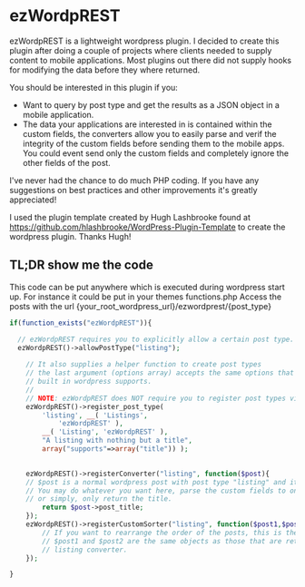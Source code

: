# ezWordpREST

ezWordpREST is a lightweight wordpress plugin. I decided to create this plugin after doing a
couple of projects where clients needed to supply content to mobile applications. Most plugins 
out there did not supply hooks for modifying the data before they where returned.

You should be interested in this plugin if you:
  *   Want to query by post type and get the results as a JSON object in a mobile application.
  *   The data your applications are interested in is contained within the custom fields, the converters
      allow you to easily parse and verif the integrity of the custom fields before sending them to the mobile apps. You could 
      event send only the custom fields and completely ignore the other fields of the post.

I've never had the chance to do much PHP coding. If you have any suggestions on best practices and other 
improvements it's greatly appreciated!

I used the plugin template created by Hugh Lashbrooke found at https://github.com/hlashbrooke/WordPress-Plugin-Template
to create the wordpress plugin. Thanks Hugh!


## TL;DR show me the code
This code can be put anywhere which is executed during wordpress start up. For instance it could be put in
your themes functions.php
Access the posts with the url {your_root_wordpress_url}/ezwordprest/{post_type}
```php
if(function_exists("ezWordpREST")){

  // ezWordpREST requires you to explicitly allow a certain post type.
  ezWordpREST()->allowPostType("listing");
	
	// It also supplies a helper function to create post types
	// the last argument (options array) accepts the same options that
	// built in wordpress supports. 
	//
	// NOTE: ezWordpREST does NOT require you to register post types via this mehtod.
	ezWordpREST()->register_post_type( 
		'listing', __( 'Listings', 
			'ezWordpREST' ), 
		__( 'Listing', 'ezWordpREST' ),
		"A listing with nothing but a title",
		array("supports"=>array("title")) );
		

	ezWordpREST()->registerConverter("listing", function($post){
	// $post is a normal wordpress post with post type "listing" and it's custom fields loaded.
	// You may do whatever you want here, parse the custom fields to only return the necessary info
	// or simply, only return the title.
		return $post->post_title;
	});
	ezWordpREST()->registerCustomSorter("listing", function($post1,$post2){
		// If you want to rearrange the order of the posts, this is the place to do it.
		// $post1 and $post2 are the same objects as those that are returned by the 
		// listing converter.
	});

}
```
